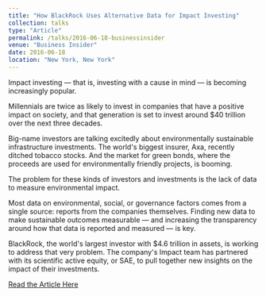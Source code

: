 ```yaml
---
title: "How BlackRock Uses Alternative Data for Impact Investing"
collection: talks
type: "Article"
permalink: /talks/2016-06-18-businessinsider
venue: "Business Insider"
date: 2016-06-18
location: "New York, New York"
---
```


Impact investing — that is, investing with a cause in mind — is becoming increasingly popular.

Millennials are twice as likely to invest in companies that have a positive impact on society, and that generation is set to invest around $40 trillion over the next three decades.

Big-name investors are talking excitedly about environmentally sustainable infrastructure investments. The world's biggest insurer, Axa, recently ditched tobacco stocks. And the market for green bonds, where the proceeds are used for environmentally friendly projects, is booming.

The problem for these kinds of investors and investments is the lack of data to measure environmental impact.

Most data on environmental, social, or governance factors comes from a single source: reports from the companies themselves. Finding new data to make sustainable outcomes measurable — and increasing the transparency around how that data is reported and measured — is key.

BlackRock, the world's largest investor with $4.6 trillion in assets, is working to address that very problem. The company's Impact team has partnered with its scientific active equity, or SAE, to pull together new insights on the impact of their investments.

[Read the Article Here](https://www.businessinsider.com/how-blackrock-uses-alternative-data-for-impact-investing-2016-6)
